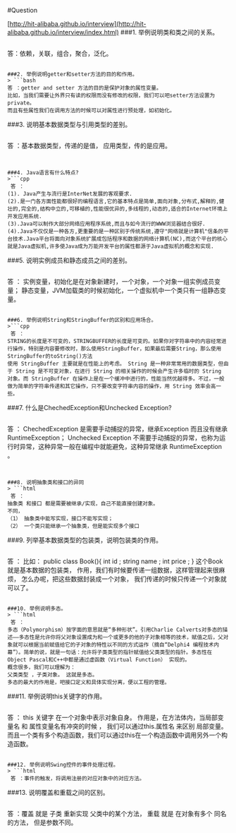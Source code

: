 #Question

[http://hit-alibaba.github.io/interview](http://hit-alibaba.github.io/interview/index.html)
###1. 举例说明类和类之间的关系。
> ```html
答：依赖，关联，组合，聚合，泛化。
```

###2. 举例说明getter和setter方法的目的和作用。
> ```bash
答 ：getter and setter 方法的目的是保护对象的属性变量。
比如，当我们需要让外界只有读的权限而没有修改的权限，我们可以吧setter方法设置为private。
而且有些属性我们在调用方法的时候可以对属性进行预处理，如初始化。
```

###3. 说明基本数据类型与引用类型的差别。

> ```cpp
答 ：基本数据类型，传递的是值，
应用类型，传的是应用。
```


###4. Java语言有什么特点?
>```cpp
 答 ：
(1). Java产生与流行是InterNet发展的客观要求.
(2).是一门各方面性能都很好的编程语言,它的基本特点是简单,面向对象,分布式,解释的,健壮的,完全的,结构中立的,可移植的,性能很优异的,多线程的,动态的,适合的Internet环境上开发应用系统.
(3).Java可以制作大部分网络应用程序系统,而且与如今流行的WWW浏览器结合很好.
(4).Java不仅仅是一种各方,更重要的是一种区别于传统系统,遵守"网络就是计算机"信条的平台技术.Java平台将面向对象系统扩展成包括程序和数据的网络计算机(NC),而这个平台的核心就是Java虚拟机,许多使Java成为万能开发平台的属性都源于Java虚拟机的概念和实现.
```

###5. 说明实例成员和静态成员之间的差别。
>```cpp
 答 ：
实例变量，初始化是在对象新建时，一个对象，一个对象一组实例成员变量；
静态变量，JVM加载类的时候初始化，一个虚拟机中一个类只有一组静态变量。
```

###6. 举例说明String和StringBuffer的区别和应用场合。
>```cpp
 答 ：
STRING的长度是不可变的，STRINGBUFFER的长度是可变的。如果你对字符串中的内容经常进行操作，特别是内容要修改时，那么使用StringBuffer，如果最后需要String，那么使用StringBuffer的toString()方法
使用 StringBuffer 主要就是在性能上的考虑。 String 是一种非常常用的数据类型，但由于 String 是不可变对象，在进行 String 的相关操作的时候会产生许多临时的 String 对象。而 StringBuffer 在操作上是在一个缓冲中进行的，性能当然优越得多。不过，一般做为简单的字符串传递和其它操作，只不要改变字符串内容的操作，用 String 效率会高一些。 
```

###7. 什么是ChechedException和Unchecked Exception?
> ```html
 答 ：
ChechedException 是需要手动捕捉的异常，继承Exception 而且没有继承RuntimeException；
Unchecked Exception 不需要手动捕捉的异常，也称为运行时异常，这种异常一般在编程中就能避免，这种异常继承 RuntimeException 。
```


###8. 说明抽象类和接口的异同 
> ```html
 答 ：
抽象类 和接口 都是需要被继承/实现，自己不能直接创建对象。
不同，
（1） 抽象类中能写实现，接口不能写实现；
（2） 一个类只能继承一个抽象类，但是能实现多个接口 
```

###9. 列举基本数据类型的包装类，说明包装类的作用。
> ```html
 答 ：
 比如：
public class Book(){
  int id ;
  string name ;
  int price ;
}
这个Book 就是基本数据的包装类，
作用，我们有时候要传递一组数据，这样管理起来很麻烦，
怎么办呢，把这些数据封装成一个对象，
我们传递的时候只传递一个对象就可以了。
```

###10. 举例说明多态。
> ```html
 答 ：
多态（Polymorphism）按字面的意思就是“多种形状”。引用Charlie Calverts对多态的描述——多态性是允许你将父对象设置成为和一个或更多的他的子对象相等的技术，赋值之后，父对象就可以根据当前赋值给它的子对象的特性以不同的方式运作（摘自“Delphi4 编程技术内幕”）。简单的说，就是一句话：允许将子类类型的指针赋值给父类类型的指针。多态性在Object Pascal和C++中都是通过虚函数（Virtual Function） 实现的。
概念很多，我们可以理解为：
父类类型 ，子类对象。 这就是多态。
多态的最大的作用是，吧接口定义和具体实现分离，便以工程的管理。
```


###11. 举例说明this关键字的作用。
> ```html
 答 ：
this 关键字 在一个对象中表示对象自身。
作用是，在方法体内，当局部变量名 和 属性变量名有冲突的时候 ，
我们可以通过this.属性名 来区别 局部变量。
而且一个类有多个构造函数，我们可以通过this在一个构造函数中调用另外一个构造函数。
```

###12. 举例说明Swing控件的事件处理过程。
> ```html
 答 ：事件的触发，将调用注册的对应对象中的对应方法。
```

###13. 说明覆盖和重载之间的区别。 
> ```html
 答 ：覆盖 就是 子类 重新实现 父类中的某个方法，
重载 就是 在对象有多个 同名的方法， 但是参数不同。
```
